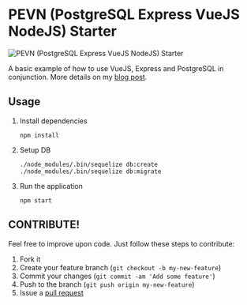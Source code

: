 PEVN (PostgreSQL Express VueJS NodeJS) Starter
=========================================

![PEVN (PostgreSQL Express VueJS NodeJS) Starter](https://jes.al/public/wp-content/uploads/pevn.png)

A basic example of how to use VueJS, Express and PostgreSQL in conjunction. More details on my [blog post](https://jes.al/2018/02/getting-started-with-express-vuejs-postgresql/).

## Usage

1. Install dependencies

   `npm install`

2. Setup DB

   ```
   ./node_modules/.bin/sequelize db:create
   ./node_modules/.bin/sequelize db:migrate
   ```

2. Run the application

   `npm start`

## CONTRIBUTE!

Feel free to improve upon code. Just follow these steps to contribute:

1. Fork it
2. Create your feature branch (``git checkout -b my-new-feature``)
3. Commit your changes (``git commit -am 'Add some feature'``)
4. Push to the branch (``git push origin my-new-feature``)
5. Issue a [pull request](https://help.github.com/articles/using-pull-requests)
